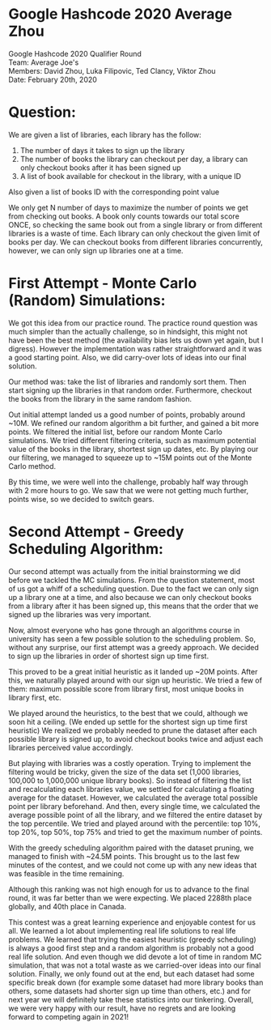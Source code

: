 # Google Hashcode 2020 Average Zhou
Google Hashcode 2020 Qualifier Round  
Team: Average Joe's  
Members: David Zhou, Luka Filipovic, Ted Clancy, Viktor Zhou  
Date: February 20th, 2020  

# Question:  
We are given a list of libraries, each library has the follow:
1. The number of days it takes to sign up the library
2. The number of books the library can checkout per day, a library can only checkout books after it has been signed up
3. A list of book available for checkout in the library, with a unique ID

Also given a list of books ID with the corresponding point value

We only get N number of days to maximize the number of points we get from checking out books. A book only counts towards our total score ONCE, so checking the same book out from a single library or from different libraries is a waste of time. Each library can only checkout the given limit of books per day. We can checkout books from different libraries concurrently, however, we can only sign up libraries one at a time.

# First Attempt -  Monte Carlo (Random) Simulations:
We got this idea from our practice round. The practice round question was much simpler than the actually challenge, so in hindsight, this might not have been the best method (the availability bias lets us down yet again, but I digress). However the implementation was rather straightforward and it was a good starting point. Also, we did carry-over lots of ideas into our final solution.

Our method was: take the list of libraries and randomly sort them. Then start signing up the libraries in that random order. Furthermore, checkout the books from the library in the same random fashion.

Out initial attempt landed us a good number of points, probably around ~10M. We refined our random algorithm a bit further, and gained a bit more points. We filtered the initial list, before our random Monte Carlo simulations. We tried different filtering criteria, such as maximum potential value of the books in the library, shortest sign up dates, etc. By playing our our filtering, we managed to squeeze up to ~15M points out of the Monte Carlo method.

By this time, we were well into the challenge, probably half way through with 2 more hours to go. We saw that we were not getting much further, points wise, so we decided to switch gears.

# Second Attempt - Greedy Scheduling Algorithm:
Our second attempt was actually from the initial brainstorming we did before we tackled the MC simulations. From the question statement, most of us got a whiff of a scheduling question. Due to the fact we can only sign up a library one at a time, and also because we can only checkout books from a library after it has been signed up, this means that the order that we signed up the libraries was very important.

Now, almost everyone who has gone through an algorithms course in university has seen a few possible solution to the scheduling problem. So, without any surprise, our first attempt was a greedy approach. We decided to sign up the libraries in order of shortest sign up time first.

This proved to be a great initial heuristic as it landed up ~20M points. After this, we naturally played around with our sign up heuristic. We tried a few of them: maximum possible score from library first, most unique books in library first, etc.

We played around the heuristics, to the best that we could, although we soon hit a ceiling. (We ended up settle for the shortest sign up time first heuristic) We realized we probably needed to prune the dataset after each possible library is signed up, to avoid checkout books twice and adjust each libraries perceived value accordingly.

But playing with libraries was a costly operation. Trying to implement the filtering would be tricky, given the size of the data set (1,000 libraries, 100,000 to 1,000,000 unique library books). So instead of filtering the list and recalculating each libraries value, we settled for calculating a floating average for the dataset.  However, we calculated the average total possible point per library beforehand. And then, every single time, we calculated the average possible point of all the library, and we filtered the entire dataset by the top percentile. We tried and played around with the percentile: top 10%, top 20%, top 50%, top 75% and tried to get the maximum number of points.

With the greedy scheduling algorithm paired with the dataset pruning, we managed to finish with ~24.5M points. This brought us to the last few minutes of the contest, and we could not come up with any new ideas that was feasible in the time remaining.

Although this ranking was not high enough for us to advance to the final round, it was far better than we were expecting. We placed 2288th place globally, and 40th place in Canada.

This contest was a great learning experience and enjoyable contest for us all. We learned a lot about implementing real life solutions to real life problems. We learned that trying the easiest heuristic (greedy scheduling) is always a good first step and a random algorithm is probably not a good real life solution. And even though we did devote a lot of time in random MC simulation, that was not a total waste as we carried-over ideas into our final solution. Finally, we only found out at the end, but each dataset had some specific break down (for example some dataset had more library books than others, some datasets had shorter sign up time than others, etc.) and for next year we will definitely take these statistics into our tinkering. Overall, we were very happy with our result, have no regrets and are looking forward to competing again in 2021!
